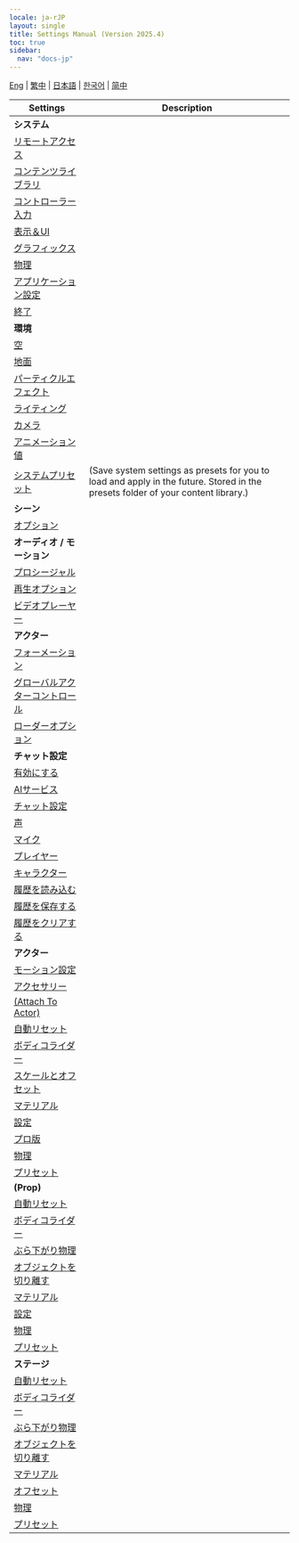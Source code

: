 ```yaml
---
locale: ja-rJP
layout: single
title: Settings Manual (Version 2025.4)
toc: true
sidebar:
  nav: "docs-jp"
---
```


[Eng](/dancexr/menu/2025.4/menu) | [繁中](/tw/dancexr/menu/2025.4/menu) | [日本語](/jp/dancexr/menu/2025.4/menu) | [한국어](/kr/dancexr/menu/2025.4/menu) | [简中](/zh/dancexr/menu/2025.4/menu)

| Settings | Description |
| --- | --- |
| **システム** |  |
| [リモートアクセス](system/remote_access) |  | 
| [コンテンツライブラリ](system/library) |  | 
| [コントローラー入力](system/input_settings) |  | 
| [表示＆UI](system/screen) |  | 
| [グラフィックス](system/graphics) |  | 
| [物理](system/physics) |  | 
| [アプリケーション設定](system/application_settings) |  | 
| [終了](system/exit) |  | 
| **環境** |  |
| [空](scene/sky) |  | 
| [地面](scene/ground) |  | 
| [パーティクルエフェクト](scene/particles) |  | 
| [ライティング](scene/lighting) |  | 
| [カメラ](scene/cameras) |  | 
| [アニメーション値](scene/auto_updates) |  | 
| [システムプリセット](scene/system_presets) | (Save system settings as presets for you to load and apply in the future. Stored in the presets folder of your content library.) | 
| **シーン** |  |
| [オプション](stage/scene) |  | 
| **オーディオ / モーション** |  |
| [プロシージャル](motion/procedural) |  | 
| [再生オプション](motion/motion_loader) |  | 
| [ビデオプレーヤー](motion/video_player) |  | 
| **アクター** |  |
| [フォーメーション](actors/formation) |  | 
| [グローバルアクターコントロール](actors/global_actor_control) |  | 
| [ローダーオプション](actors/loader_options) |  | 
| **チャット設定** |  |
| [有効にする](chat/enabled) |  | 
| [AIサービス](chat/ai_service) |  | 
| [チャット設定](chat/chat_settings) |  | 
| [声](chat/voice) |  | 
| [マイク](chat/microphone) |  | 
| [プレイヤー](chat/chat_player) |  | 
| [キャラクター](chat/characters) |  | 
| [履歴を読み込む](chat/load_history) |  | 
| [履歴を保存する](chat/save_history) |  | 
| [履歴をクリアする](chat/clear_history) |  | 
| **アクター** |  |
| [モーション設定](actor/actor_motion) |  | 
| [アクセサリー](actor/accessory) |  | 
| [(Attach To Actor)](actor/attach_to_actor) |  | 
| [自動リセット](actor/auto_reset) |  | 
| [ボディコライダー](actor/body_colliders) |  | 
| [スケールとオフセット](actor/scale_n_offset) |  | 
| [マテリアル](actor/materials) |  | 
| [設定](actor/all_settings) |  | 
| [プロ版](actor/pro_tools) |  | 
| [物理](actor/physics_settings) |  | 
| [プリセット](actor/actor_presets) |  | 
| **(Prop)** |  |
| [自動リセット](prop/auto_reset) |  | 
| [ボディコライダー](prop/body_colliders) |  | 
| [ぶら下がり物理](prop/cloth_physics) |  | 
| [オブジェクトを切り離す](prop/detach_object) |  | 
| [マテリアル](prop/materials) |  | 
| [設定](prop/settings) |  | 
| [物理](prop/model_physics) |  | 
| [プリセット](prop/actor_presets) |  | 
| **ステージ** |  |
| [自動リセット](stage/auto_reset) |  | 
| [ボディコライダー](stage/body_colliders) |  | 
| [ぶら下がり物理](stage/cloth_physics) |  | 
| [オブジェクトを切り離す](stage/detach_object) |  | 
| [マテリアル](stage/materials) |  | 
| [オフセット](stage/offset) |  | 
| [物理](stage/model_physics) |  | 
| [プリセット](stage/actor_presets) |  | 

